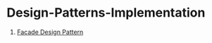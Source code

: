 # Design-Patterns-Implementation

1. [Facade Design Pattern](https://github.com/nifrasismail/Design-Patterns-Implementation/tree/master/src/com/nifrasismail/facade)